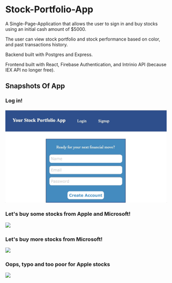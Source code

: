 # Stock-Portfolio-App
A Single-Page-Application that allows the user to sign in and buy stocks using an initial cash amount of $5000.

The user can view stock portfolio and stock performance based on color, and past transactions history.

Backend built with Postgres and Express.

Frontend built with React, Firebase Authentication, and Intrinio API (because IEX API no longer free).

## Snapshots Of App
### Log in!
![](login.gif)

### Let's buy some stocks from Apple and Microsoft!
![](stock_purchase.gif)

### Let's buy more stocks from Microsoft!
![](buy_same_stock.gif)

### Oops, typo and too poor for Apple stocks
![](guard_clauses.gif)




